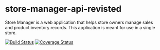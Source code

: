 # store-manager-api-revisted
Store Manager is a web application that helps store owners manage sales and product inventory records. This application is meant for use in a single store.

[![Build Status](https://travis-ci.com/kipruto/store-manager-api-revisted.svg?branch=master)](https://travis-ci.com/kipruto/store-manager-api-revisted) [![Coverage Status](https://coveralls.io/repos/github/kipruto/store-manager-api-revisted/badge.svg?branch=master)](https://coveralls.io/github/kipruto/store-manager-api-revisted?branch=master)
